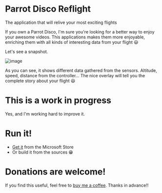 # Parrot Disco Reflight
The application that will relive your most exciting flights

If you own a Parrot Disco, I'm sure you're looking for a better way to enjoy your awesome videos. This applications makes them more enjoyable, enriching them with all kinds of interesting data from your flight 😃

Let's see a snapshot. 

![image](https://user-images.githubusercontent.com/3109851/47085923-6f1cb300-d218-11e8-9847-1019fa722fcf.png)

As you can see, it shows different data gathered from the sensors. Altitude, speed, distance from the controller... The nice overlay will tell you the complete story about your flight 😃

# This is a work in progress
Yes, and I'm working hard to improve it.

# Run it!
 - [Get it](https://www.microsoft.com/en-us/p/parrot-disco-reflight/9nfm9m32kb72) from the Microsoft Store
 - Or build it from the sources 😁

# Donations are welcome!
If you find this useful, feel free to [buy me a coffee](http://paypal.me/superjmn). Thanks in advance!!
